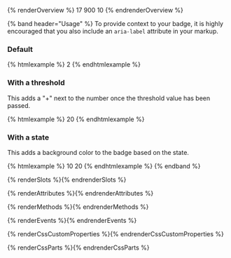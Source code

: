 {% renderOverview %}
  <pf-badge state="read" number="17">17</pf-badge>
  <pf-badge number="900" threshold="100">900</pf-badge>
  <pf-badge state="unread" number="10">10</pf-badge>
{% endrenderOverview %}

{% band header="Usage" %}
  To provide context to your badge, it is highly encouraged that you also include an `aria-label` attribute in your markup.

  ### Default
  {% htmlexample %}
  <pf-badge aria-label="2 unread messages" number="2">2</pf-badge>
  {% endhtmlexample %}

  ### With a threshold
  This adds a "+" next to the number once the threshold value has been passed.

  {% htmlexample %}
  <pf-badge aria-label="2 unread messages" number="20" threshold="10">20</pf-badge>
  {% endhtmlexample %}

  ### With a state
  This adds a background color to the badge based on the state.

  {% htmlexample %}
  <pf-badge state="read" number="10">10</pf-badge>
  <pf-badge state="unread" number="20">20</pf-badge>
  {% endhtmlexample %}
{% endband %}

{% renderSlots %}{% endrenderSlots %}

{% renderAttributes %}{% endrenderAttributes %}

{% renderMethods %}{% endrenderMethods %}

{% renderEvents %}{% endrenderEvents %}

{% renderCssCustomProperties %}{% endrenderCssCustomProperties %}

{% renderCssParts %}{% endrenderCssParts %}
